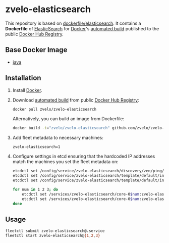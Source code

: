 # zvelo-elasticsearch

This repository is based on [dockerfile/elasticsearch](https://github.com/dockerfile/elasticsearch).
It contains a **Dockerfile** of [ElasticSearch](http://www.elasticsearch.org/) for [Docker](https://www.docker.com/)'s [automated build](https://registry.hub.docker.com/u/zvelo/zvelo-elasticsearch/) published to the public [Docker Hub Registry](https://registry.hub.docker.com/).

## Base Docker Image

* [java](https://registry.hub.docker.com/_/java/)

## Installation

1. Install [Docker](https://www.docker.com/).
2. Download [automated build](https://registry.hub.docker.com/u/zvelo/zvelo-elasticsearch/) from public [Docker Hub Registry](https://registry.hub.docker.com/):

    ```bash
    docker pull zvelo/zvelo-elasticsearch
    ```

    Alternatively, you can build an image from Dockerfile:

    ```bash
    docker build -t="zvelo/zvelo-elasticsearch" github.com/zvelo/zvelo-elasticsearch
    ```

3. Add fleet metadata to necessary machines:

    ```
    zvelo-elasticsearch=1
    ```

4. Configure settings in etcd ensuring that the hardcoded IP addresses match
   the machines you set the fleet metadata on:

    ```bash
    etcdctl set /config/service/zvelo-elasticsearch/discovery/zen/ping/unicast/hosts 172.17.8.101:9301,172.17.8.102:9301,172.17.8.103:9301
    etcdctl set /config/service/zvelo-elasticsearch/template/default/index.number_of_shards 15
    etcdctl set /config/service/zvelo-elasticsearch/template/default/index.number_of_replicas 2

    for num in 1 2 3; do
        etcdctl set /services/zvelo-elasticsearch/core-0$num:zvelo-elasticsearch-$num:9200 172.17.8.10$num:9201
        etcdctl set /services/zvelo-elasticsearch/core-0$num:zvelo-elasticsearch-$num:9300 172.17.8.10$num:9301
    done
    ```

## Usage

```bash
fleetctl submit zvelo-elasticsearch@.service
fleetctl start zvelo-elasticsearch@{1,2,3}
```
